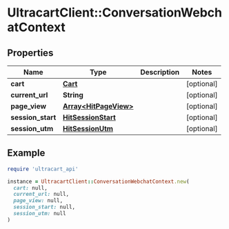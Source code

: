 # UltracartClient::ConversationWebchatContext

## Properties

| Name | Type | Description | Notes |
| ---- | ---- | ----------- | ----- |
| **cart** | [**Cart**](Cart.md) |  | [optional] |
| **current_url** | **String** |  | [optional] |
| **page_view** | [**Array&lt;HitPageView&gt;**](HitPageView.md) |  | [optional] |
| **session_start** | [**HitSessionStart**](HitSessionStart.md) |  | [optional] |
| **session_utm** | [**HitSessionUtm**](HitSessionUtm.md) |  | [optional] |

## Example

```ruby
require 'ultracart_api'

instance = UltracartClient::ConversationWebchatContext.new(
  cart: null,
  current_url: null,
  page_view: null,
  session_start: null,
  session_utm: null
)
```

